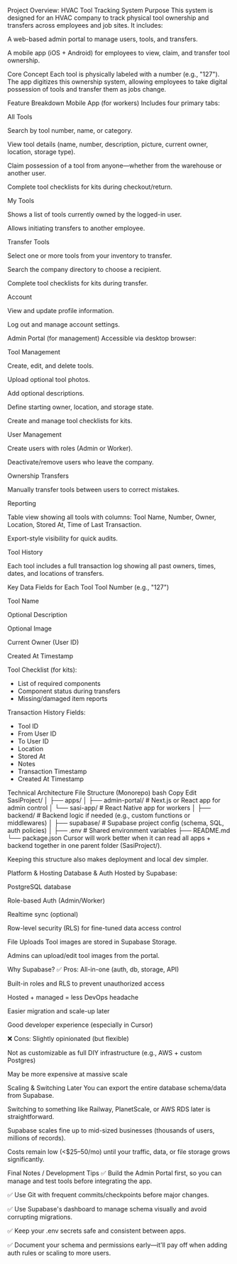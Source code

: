 Project Overview: HVAC Tool Tracking System
Purpose
This system is designed for an HVAC company to track physical tool ownership and transfers across employees and job sites. It includes:

A web-based admin portal to manage users, tools, and transfers.

A mobile app (iOS + Android) for employees to view, claim, and transfer tool ownership.

Core Concept
Each tool is physically labeled with a number (e.g., "127"). The app digitizes this ownership system, allowing employees to take digital possession of tools and transfer them as jobs change.

Feature Breakdown
Mobile App (for workers)
Includes four primary tabs:

All Tools

Search by tool number, name, or category.

View tool details (name, number, description, picture, current owner, location, storage type).

Claim possession of a tool from anyone—whether from the warehouse or another user.

Complete tool checklists for kits during checkout/return.

My Tools

Shows a list of tools currently owned by the logged-in user.

Allows initiating transfers to another employee.

Transfer Tools

Select one or more tools from your inventory to transfer.

Search the company directory to choose a recipient.

Complete tool checklists for kits during transfer.

Account

View and update profile information.

Log out and manage account settings.

Admin Portal (for management)
Accessible via desktop browser:

Tool Management

Create, edit, and delete tools.

Upload optional tool photos.

Add optional descriptions.

Define starting owner, location, and storage state.

Create and manage tool checklists for kits.

User Management

Create users with roles (Admin or Worker).

Deactivate/remove users who leave the company.

Ownership Transfers

Manually transfer tools between users to correct mistakes.

Reporting

Table view showing all tools with columns: Tool Name, Number, Owner, Location, Stored At, Time of Last Transaction.

Export-style visibility for quick audits.

Tool History

Each tool includes a full transaction log showing all past owners, times, dates, and locations of transfers.

Key Data Fields for Each Tool
Tool Number (e.g., "127")

Tool Name

Optional Description

Optional Image

Current Owner (User ID)

Created At Timestamp

Tool Checklist (for kits):
- List of required components
- Component status during transfers
- Missing/damaged item reports

Transaction History Fields:
- Tool ID
- From User ID
- To User ID
- Location
- Stored At
- Notes
- Transaction Timestamp
- Created At Timestamp

Technical Architecture
File Structure (Monorepo)
bash
Copy
Edit
SasiProject/
│
├── apps/
│   ├── admin-portal/       # Next.js or React app for admin control
│   └── sasi-app/           # React Native app for workers
│
├── backend/                # Backend logic if needed (e.g., custom functions or middlewares)
│
├── supabase/               # Supabase project config (schema, SQL, auth policies)
│
├── .env                    # Shared environment variables
├── README.md
└── package.json
Cursor will work better when it can read all apps + backend together in one parent folder (SasiProject/).

Keeping this structure also makes deployment and local dev simpler.

Platform & Hosting
Database & Auth
Hosted by Supabase:

PostgreSQL database

Role-based Auth (Admin/Worker)

Realtime sync (optional)

Row-level security (RLS) for fine-tuned data access control

File Uploads
Tool images are stored in Supabase Storage.

Admins can upload/edit tool images from the portal.

Why Supabase?
✅ Pros:
All-in-one (auth, db, storage, API)

Built-in roles and RLS to prevent unauthorized access

Hosted + managed = less DevOps headache

Easier migration and scale-up later

Good developer experience (especially in Cursor)

❌ Cons:
Slightly opinionated (but flexible)

Not as customizable as full DIY infrastructure (e.g., AWS + custom Postgres)

May be more expensive at massive scale

Scaling & Switching Later
You can export the entire database schema/data from Supabase.

Switching to something like Railway, PlanetScale, or AWS RDS later is straightforward.

Supabase scales fine up to mid-sized businesses (thousands of users, millions of records).

Costs remain low (<$25–50/mo) until your traffic, data, or file storage grows significantly.

Final Notes / Development Tips
✅ Build the Admin Portal first, so you can manage and test tools before integrating the app.

✅ Use Git with frequent commits/checkpoints before major changes.

✅ Use Supabase's dashboard to manage schema visually and avoid corrupting migrations.

✅ Keep your .env secrets safe and consistent between apps.

✅ Document your schema and permissions early—it'll pay off when adding auth rules or scaling to more users.